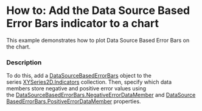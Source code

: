 # How to: Add the Data Source Based Error Bars indicator to a chart


<p>This example demonstrates how to plot Data Source Based Error Bars on the chart.</p>


<h3>Description</h3>

To do this, add a&nbsp;<a href="https://documentation.devexpress.com/#WPF/clsDevExpressXpfChartsDataSourceBasedErrorBarstopic">DataSourceBasedErrorBars</a>&nbsp;object to the series&nbsp;<a href="https://documentation.devexpress.com/#WPF/DevExpressXpfChartsXYSeries2D_Indicatorstopic">XYSeries2D.Indicators</a>&nbsp;collection.&nbsp;Then,&nbsp;specify&nbsp;which data members&nbsp;store negative and positive error values using the&nbsp;<a href="https://documentation.devexpress.com/#WPF/DevExpressXpfChartsDataSourceBasedErrorBars_NegativeErrorDataMembertopic">DataSourceBasedErrorBars.NegativeErrorDataMember</a>&nbsp;and&nbsp;<a href="https://documentation.devexpress.com/#WPF/DevExpressXpfChartsDataSourceBasedErrorBars_PositiveErrorDataMembertopic">DataSourceBasedErrorBars.PositiveErrorDataMember</a>&nbsp;properties.

<br/>


